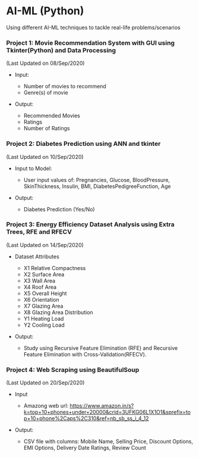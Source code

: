 # AI-ML (Python)
Using different AI-ML techniques to tackle real-life problems/scenarios


### Project 1: Movie Recommendation System with GUI using Tkinter(Python) and Data Processing 
(Last Updated on 08/Sep/2020)

* Input:
  - Number of movies to recommend
  - Genre(s) of movie

* Output:
  - Recommended Movies
  - Ratings
  - Number of Ratings

### Project 2: Diabetes Prediction using ANN and tkinter 
(Last Updated on 10/Sep/2020)

* Input to Model:
  - User input values of: Pregnancies, Glucose, BloodPressure, SkinThickness, Insulin, BMI, DiabetesPedigreeFunction, Age
  
* Output:
  - Diabetes Prediction (Yes/No)

### Project 3: Energy Efficiency Dataset Analysis using Extra Trees, RFE and RFECV 
(Last Updated on 14/Sep/2020)


* Dataset Attributes
  - X1 Relative Compactness
  - X2 Surface Area
  - X3 Wall Area
  - X4 Roof Area
  - X5 Overall Height
  - X6 Orientation
  - X7 Glazing Area
  - X8 Glazing Area Distribution
  - Y1 Heating Load
  - Y2 Cooling Load
  
* Output:
  - Study using Recursive Feature Elimination (RFE) and Recursive Feature Elimination with Cross-Validation(RFECV).
  
### Project 4: Web Scraping using BeautifulSoup
(Last Updated on 20/Sep/2020)


* Input
  - Amazong web url: https://www.amazon.in/s?k=top+10+phones+under+20000&crid=3UFKG06L1X1O1&sprefix=top+10+phone%2Caps%2C310&ref=nb_sb_ss_i_4_12
  
* Output:
  - CSV file with columns: Mobile Name, Selling Price, Discount Options, EMI Options, Delivery Date	Ratings, Review Count

